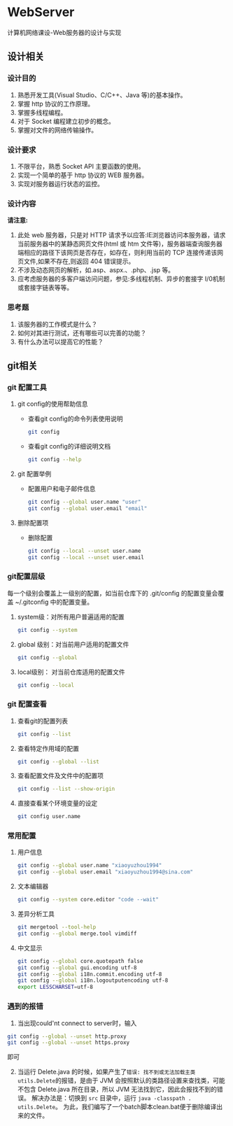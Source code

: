 # WebServer
计算机网络课设-Web服务器的设计与实现

## 设计相关

### 设计目的

1. 熟悉开发工具(Visual Studio、C/C++、Java 等)的基本操作。
2. 掌握 http 协议的工作原理。
3. 掌握多线程编程。
4. 对于 Socket 编程建立初步的概念。
5. 掌握对文件的网络传输操作。

### 设计要求

1. 不限平台，熟悉 Socket API 主要函数的使用。
2. 实现一个简单的基于 http 协议的 WEB 服务器。
3. 实现对服务器运行状态的监控。

### 设计内容

**请注意:**
1. 此处 web 服务器，只是对 HTTP 请求予以应答:IE浏览器访问本服务器，请求当前服务器中的某静态网页文件(html 或 htm 文件等)，服务器端查询服务器端相应的路径下该网页是否存在，如存在，则利用当前的 TCP 连接传递该网页文件,如果不存在,则返回 404 错误提示。
2. 不涉及动态网页的解析，如.asp、aspx.、.php、.jsp 等。
3. 应考虑服务器的多客户端访问问题，参见:多线程机制、异步的套接字 I/0机制或套接字链表等等。

### 思考题

1. 该服务器的工作模式是什么？
2. 如何对其进行测试，还有哪些可以完善的功能？
3. 有什么办法可以提高它的性能？

## git相关

### git 配置工具

1. git config的使用帮助信息
   - 查看git config的命令列表使用说明
     ```sh
     git config
     ```
     
   - 查看git config的详细说明文档
     ```sh
     git config --help
     ```

2. git 配置举例
   - 配置用户和电子邮件信息
     ```sh
     git config --global user.name "user"
     git config --global user.email "email"
     ```

3. 删除配置项
   - 删除配置
     ```sh
     git config --local --unset user.name
     git config --local --unset user.email
     ```

### git配置层级
每一个级别会覆盖上一级别的配置，如当前仓库下的 .git/config 的配置变量会覆盖 ~/.gitconfig 中的配置变量。

1. system级：对所有用户普遍适用的配置
   ```sh
   git config --system
   ```

2. global 级别：对当前用户适用的配置文件
   ```sh
   git config --global
   ```

3. local级别： 对当前仓库适用的配置文件  
   ```sh
   git config --local
   ```

### git 配置查看
1. 查看git的配置列表
   ```sh
   git config --list
   ```

    
2. 查看特定作用域的配置
   ```sh
   git config --global --list
   ```

3. 查看配置文件及文件中的配置项
   ```sh
   git config --list --show-origin
   ```

4. 直接查看某个环境变量的设定
   ```sh
   git config user.name
   ```

### 常用配置
1. 用户信息
   ```sh
   git config --global user.name "xiaoyuzhou1994"
   git config --global user.email "xiaoyuzhou1994@sina.com"
   ```

2. 文本编辑器
   ```sh
   git config --system core.editor "code --wait"
   ```

3. 差异分析工具
   ```sh
   git mergetool --tool-help
   git config --global merge.tool vimdiff
   ```

4. 中文显示
   ```sh
   git config --global core.quotepath false
   git config --global gui.encoding utf-8
   git config --global i18n.commit.encoding utf-8
   git config --global i18n.logoutputencoding utf-8
   export LESSCHARSET=utf-8
   ```

### 遇到的报错

1. 当出现could'nt connect to server时，输入
```sh
git config --global --unset http.proxy
git config --global --unset https.proxy
```
即可

2. 当运行 Delete.java 的时候，如果产生了`错误: 找不到或无法加载主类 utils.Delete`的报错，是由于 JVM 会按照默认的类路径设置来查找类，可能不包含 Delete.java 所在目录，所以 JVM 无法找到它，因此会报找不到的错误。
解决办法是：切换到 `src` 目录中，运行 `java -classpath . utils.Delete`。
为此，我们编写了一个batch脚本clean.bat便于删除编译出来的文件。